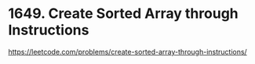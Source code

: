 # 1649. Create Sorted Array through Instructions

https://leetcode.com/problems/create-sorted-array-through-instructions/